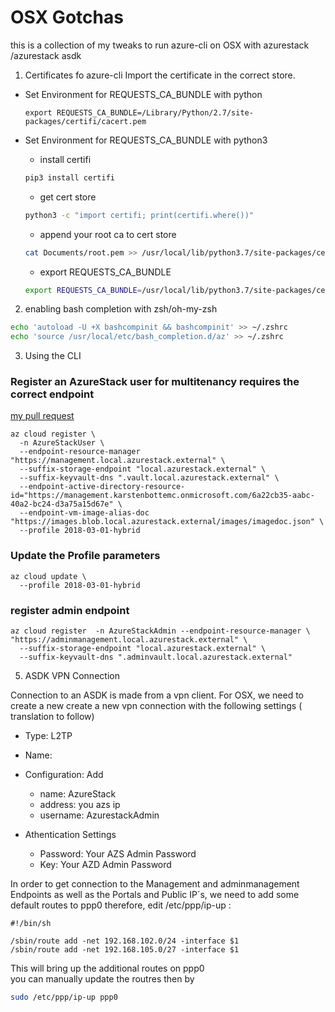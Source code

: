 # OSX Gotchas
this is a collection of my tweaks to run azure-cli on OSX with azurestack /azurestack asdk
1. Certificates fo azure-cli
Import the certificate in the correct store. 

* Set Environment for REQUESTS_CA_BUNDLE with python

    ```azurecli
    export REQUESTS_CA_BUNDLE=/Library/Python/2.7/site-packages/certifi/cacert.pem
    ```

* Set Environment for REQUESTS_CA_BUNDLE with python3

    * install certifi
    ```zsh
    pip3 install certifi
    ```

    * get cert store
    ```zsh
    python3 -c "import certifi; print(certifi.where())"
    ```
    * append your root ca to cert store  

    ```zsh
    cat Documents/root.pem >> /usr/local/lib/python3.7/site-packages/certifi/cacert.pem
    ```

    * export REQUESTS_CA_BUNDLE

    ```zsh
    export REQUESTS_CA_BUNDLE=/usr/local/lib/python3.7/site-packages/certifi/cacert.pem
    ```

2. enabling bash completion with zsh/oh-my-zsh

```zsh
echo 'autoload -U +X bashcompinit && bashcompinit' >> ~/.zshrc
echo 'source /usr/local/etc/bash_completion.d/az' >> ~/.zshrc
```




3. Using the CLI

### Register an AzureStack user for multitenancy requires the correct endpoint 
[my pull request](https://github.com/MicrosoftDocs/azure-docs/pull/17808)

```azurecli
az cloud register \
  -n AzureStackUser \
  --endpoint-resource-manager "https://management.local.azurestack.external" \
  --suffix-storage-endpoint "local.azurestack.external" \
  --suffix-keyvault-dns ".vault.local.azurestack.external" \
  --endpoint-active-directory-resource-id="https://management.karstenbottemc.onmicrosoft.com/6a22cb35-aabc-40a2-bc24-d3a75a15d67e" \
  --endpoint-vm-image-alias-doc "https://images.blob.local.azurestack.external/images/imagedoc.json" \
  --profile 2018-03-01-hybrid
```
### Update the Profile parameters
```azurecli
az cloud update \
  --profile 2018-03-01-hybrid
```


### register admin endpoint
```azurecli
az cloud register  -n AzureStackAdmin --endpoint-resource-manager \ "https://adminmanagement.local.azurestack.external" \
  --suffix-storage-endpoint "local.azurestack.external" \
  --suffix-keyvault-dns ".adminvault.local.azurestack.external"
```


5. ASDK VPN Connection

Connection to an ASDK is made from a vpn client.
For OSX, we need to create a new create a new vpn connection with the following settings ( translation to follow)

- Type: L2TP
- Name: <your provided name>

- Configuration: Add
    - name: AzureStack
    - address: you azs ip
    - username: AzurestackAdmin
- Athentication Settings
    - Password: Your AZS Admin Password
    - Key: Your AZD Admin Password


In order to get connection to the Management and adminmanagement Endpoints as well as the Portals and Public IP´s,
we need to add some default routes to ppp0
therefore, edit /etc/ppp/ip-up :

```vi
#!/bin/sh

/sbin/route add -net 192.168.102.0/24 -interface $1
/sbin/route add -net 192.168.105.0/27 -interface $1
```
This will bring up the additional routes on ppp0   
you can manually update the routres then by  

```bash
sudo /etc/ppp/ip-up ppp0
```
